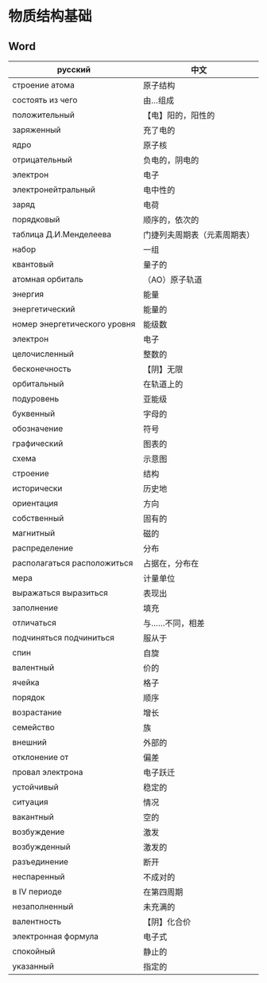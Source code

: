 # 物质结构基础

## Word

| русский                 | 中文              |
|-------------------------|-------------------|
| строение атома               | 原子结构           |
| состоять из чего             | 由…组成           |
| положительный                | 【电】阳的，阳性的      |
| заряженный                   | 充了电的           |
| ядро                         | 原子核            |
| отрицательный                | 负电的，阴电的        |
| электрон                     | 电子             |
| электронейтральный           | 电中性的           |
| заряд                        | 电荷             |
| порядковый                   | 顺序的，依次的        |
| таблица Д.И.Менделеева       | 门捷列夫周期表（元素周期表） |
| набор                        | 一组             |
| квантовый                    | 量子的            |
| атомная орбиталь             | （АО）原子轨道       |
| энергия                      | 能量             |
| энергетический               | 能量的            |
| номер энергетического уровня | 能级数            |
| электрон                     | 电子             |
| целочисленный                | 整数的            |
| бесконечность                | 【阴】无限          |
| орбитальный                  | 在轨道上的          |
| подуровень                   | 亚能级            |
| буквенный                    | 字母的            |
| обозначение                  | 符号             |
| графический                  | 图表的            |
| схема                        | 示意图            |
| строение                     | 结构             |
| исторически                  | 历史地            |
| ориентация                   | 方向             |
| собственный                  | 固有的            |
| магнитный                    | 磁的             |
| распределение                | 分布             |
| располагаться расположиться  | 占据在，分布在        |
| мера                         | 计量单位           |
| выражаться выразиться        | 表现出            |
| заполнение                   | 填充             |
| отличаться                   | 与……不同，相差       |
| подчиняться подчиниться      | 服从于            |
| спин                         | 自旋             |
| валентный                    | 价的             |
| ячейка                       | 格子             |
| порядок                      | 顺序             |
| возрастание                  | 增长             |
| семейство                    | 族              |
| внешний                      | 外部的            |
| отклонение от                | 偏差             |
| провал электрона             | 电子跃迁           |
| устойчивый                   | 稳定的            |
| ситуация                     | 情况             |
| вакантный                    | 空的             |
| возбуждение                  | 激发             |
| возбужденный                 | 激发的            |
| разъединение                 | 断开             |
| неспаренный                  | 不成对的           |
| в IV периоде                 | 在第四周期          |
| незаполненный                | 未充满的           |
| валентность                  | 【阴】化合价         |
| электронная формула          | 电子式            |
| спокойный                    | 静止的            |
| указанный                    | 指定的            |